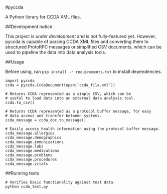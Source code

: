 #pyccda

A Python library for CCDA XML files.

##Development notice

This project is *under development* and is not fully-featured yet. However, pyccda is capable of
parsing CCDA XML files and converting them to structured ProtoRPC messages or simplified CSV
documents, which can be used to pipeline the data into data analysis tools.

##Usage

Before using, run `pip install -r requirements.txt` to install dependencies.

    import pyccda
    ccda = pyccda.CcdaDocument(open('ccda_file.xml'))

    # Returns CCDA represented as a simple CSV, which can be
    # useful to load data into an external data analysis tool.
    ccda.to_csv()

    # Returns CCDA represented as a protocol buffer message, for easy
    # data access and transfer between systems.
    ccda_message = ccda_doc.to_message()

    # Easily access health information using the protocol buffer message.
    ccda_message.allergies
    ccda_message.demographics
    ccda_message.immunizations
    ccda_message.labs
    ccda_message.medications
    ccda_message.problems
    ccda_message.procedures
    ccda_message.vitals

##Running tests

    # Verifies basic functionality against test data.
    python ccda_test.py
